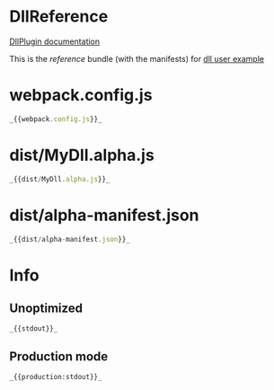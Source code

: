 # DllReference

[DllPlugin documentation](https://webpack.js.org/plugins/dll-plugin)

This is the _reference_ bundle (with the manifests) for [dll user example](https://github.com/webpack/webpack/tree/master/examples/dll-user)

# webpack.config.js

```javascript
_{{webpack.config.js}}_
```

# dist/MyDll.alpha.js

```javascript
_{{dist/MyDll.alpha.js}}_
```

# dist/alpha-manifest.json

```javascript
_{{dist/alpha-manifest.json}}_
```

# Info

## Unoptimized

```
_{{stdout}}_
```

## Production mode

```
_{{production:stdout}}_
```
